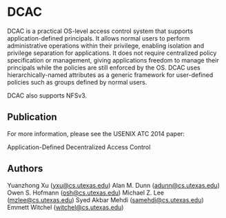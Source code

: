 DCAC
====

DCAC is a practical OS-level access control system that supports
application-defined principals. It allows normal users to perform
administrative operations within their privilege, enabling isolation and
privilege separation for applications. It does not require centralized
policy specification or management, giving applications freedom to
manage their principals while the policies are still enforced by the
OS. DCAC uses hierarchically-named attributes as a generic framework
for user-defined policies such as groups defined by normal users.

DCAC also supports NFSv3.

Publication
----

For more information, please see the USENIX ATC 2014 paper:

Application-Defined Decentralized Access Control


Authors
----

Yuanzhong Xu (yxu@cs.utexas.edu)
Alan M. Dunn (adunn@cs.utexas.edu)
Owen S. Hofmann (osh@cs.utexas.edu)
Michael Z. Lee (mzlee@cs.utexas.edu)
Syed Akbar Mehdi (samehdi@cs.utexas.edu)
Emmett Witchel (witchel@cs.utexas.edu)
